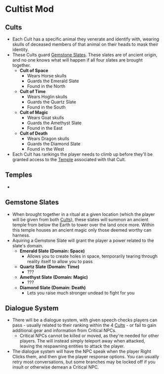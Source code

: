 # Cultist Mod

## Cults
* Each Cult has a specific animal they venerate and identify with, wearing skulls of deceased members of that animal on their heads to mask their identity.
* These Cults guard [Gemstone Slates](#gemstone-slates). These slates are of ancient origin, and no one knows what will happen if all four slates are brought together.
  * **Cult of Space**
    * Wears Horse skulls
    * Guards the Emerald Slate
    * Found in the North
  * **Cult of Time**
    * Wears Hoglin skulls
    * Guards the Quartz Slate
    * Found in the South
  * **Cult of Magic**
    * Wears Goat skulls
    * Guards the Amethyst Slate
    * Found in the East
  * **Cult of Death**
    * Wears Dragon skulls
    * Guards the Diamond Slate
    * Found in the West
* Each Cult has rankings the player needs to climb up before they'll be granted access to the [Temple](#temples) associated with that Cult.

## Temples
* 

## Gemstone Slates
* When brought together in a ritual at a given location (which the player will be given from both [Cults](#cults)), these slates will summon an ancient temple from below the Earth to tower over the land once more. Within this temple houses an ancient magic only those deemed worthy can harness.
* Aquiring a Gemstone Slate will grant the player a power related to the slate's domain.
  * **Emerald Slate (Domain: Space)**
    * Allows you to create holes in space, temporarily tearing through reality itself to allow you to pass
  * **Quartz Slate (Domain: Time)**
    * ???
  * **Amethyst Slate (Domain: Magic)**
    * ???
  * **Diamond Slate (Domain: Death)**
    * Lets you raise much stronger undead to fight for you

## Dialogue System
* There will be a dialogue system, with given speech checks players can pass - usually related to their ranking within the 4 [Cults](#cults) - or fail to gain additional gear and information from Critical NPCs.
  * Critical NPCs cannot be killed or moved, as they're needed for other players. The will instead simply teleport away when attacked, leaving the respawning entities to attack the player.
* The dialogue system will have the NPC speak when the player Right Clicks them, and then give the player response options. You can usually retry most conversations, but some branches may be locked off if you insult or otherwise demean a Critical NPC.
